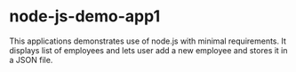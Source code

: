# node-js-demo-app1
This applications demonstrates use of node.js with minimal requirements. It displays list of employees and lets user add a new employee and stores it in a JSON file.
